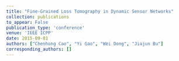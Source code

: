 ```yaml
---
title: "Fine-Grained Loss Tomography in Dynamic Sensor Networks"
collection: publications
to_appear: False
publication_type: 'conference'
venue: 'IEEE ICPP'
date: 2015-09-01
authors: ["Chenhong Cao", "Yi Gao", "Wei Dong", "Jiajun Bu"]
corresponding_authors: []
---
```

